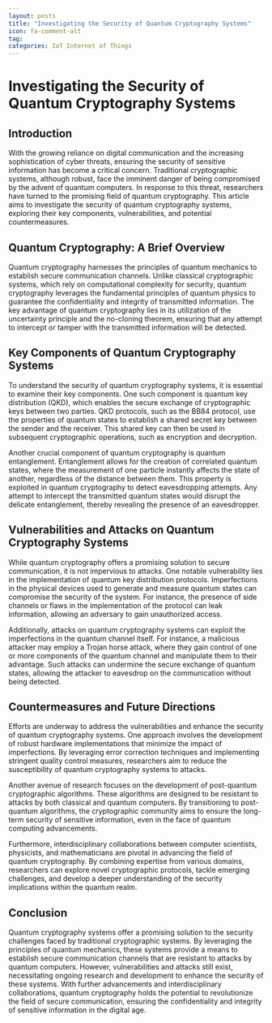 ```yaml
---
layout: posts
title: "Investigating the Security of Quantum Cryptography Systems"
icon: fa-comment-alt
tag:      
categories: IoT Internet of Things
---
```



# Investigating the Security of Quantum Cryptography Systems

## Introduction
With the growing reliance on digital communication and the increasing sophistication of cyber threats, ensuring the security of sensitive information has become a critical concern. Traditional cryptographic systems, although robust, face the imminent danger of being compromised by the advent of quantum computers. In response to this threat, researchers have turned to the promising field of quantum cryptography. This article aims to investigate the security of quantum cryptography systems, exploring their key components, vulnerabilities, and potential countermeasures.

## Quantum Cryptography: A Brief Overview
Quantum cryptography harnesses the principles of quantum mechanics to establish secure communication channels. Unlike classical cryptographic systems, which rely on computational complexity for security, quantum cryptography leverages the fundamental principles of quantum physics to guarantee the confidentiality and integrity of transmitted information. The key advantage of quantum cryptography lies in its utilization of the uncertainty principle and the no-cloning theorem, ensuring that any attempt to intercept or tamper with the transmitted information will be detected.

## Key Components of Quantum Cryptography Systems
To understand the security of quantum cryptography systems, it is essential to examine their key components. One such component is quantum key distribution (QKD), which enables the secure exchange of cryptographic keys between two parties. QKD protocols, such as the BB84 protocol, use the properties of quantum states to establish a shared secret key between the sender and the receiver. This shared key can then be used in subsequent cryptographic operations, such as encryption and decryption.

Another crucial component of quantum cryptography is quantum entanglement. Entanglement allows for the creation of correlated quantum states, where the measurement of one particle instantly affects the state of another, regardless of the distance between them. This property is exploited in quantum cryptography to detect eavesdropping attempts. Any attempt to intercept the transmitted quantum states would disrupt the delicate entanglement, thereby revealing the presence of an eavesdropper.

## Vulnerabilities and Attacks on Quantum Cryptography Systems
While quantum cryptography offers a promising solution to secure communication, it is not impervious to attacks. One notable vulnerability lies in the implementation of quantum key distribution protocols. Imperfections in the physical devices used to generate and measure quantum states can compromise the security of the system. For instance, the presence of side channels or flaws in the implementation of the protocol can leak information, allowing an adversary to gain unauthorized access.

Additionally, attacks on quantum cryptography systems can exploit the imperfections in the quantum channel itself. For instance, a malicious attacker may employ a Trojan horse attack, where they gain control of one or more components of the quantum channel and manipulate them to their advantage. Such attacks can undermine the secure exchange of quantum states, allowing the attacker to eavesdrop on the communication without being detected.

## Countermeasures and Future Directions
Efforts are underway to address the vulnerabilities and enhance the security of quantum cryptography systems. One approach involves the development of robust hardware implementations that minimize the impact of imperfections. By leveraging error correction techniques and implementing stringent quality control measures, researchers aim to reduce the susceptibility of quantum cryptography systems to attacks.

Another avenue of research focuses on the development of post-quantum cryptographic algorithms. These algorithms are designed to be resistant to attacks by both classical and quantum computers. By transitioning to post-quantum algorithms, the cryptographic community aims to ensure the long-term security of sensitive information, even in the face of quantum computing advancements.

Furthermore, interdisciplinary collaborations between computer scientists, physicists, and mathematicians are pivotal in advancing the field of quantum cryptography. By combining expertise from various domains, researchers can explore novel cryptographic protocols, tackle emerging challenges, and develop a deeper understanding of the security implications within the quantum realm.

## Conclusion
Quantum cryptography systems offer a promising solution to the security challenges faced by traditional cryptographic systems. By leveraging the principles of quantum mechanics, these systems provide a means to establish secure communication channels that are resistant to attacks by quantum computers. However, vulnerabilities and attacks still exist, necessitating ongoing research and development to enhance the security of these systems. With further advancements and interdisciplinary collaborations, quantum cryptography holds the potential to revolutionize the field of secure communication, ensuring the confidentiality and integrity of sensitive information in the digital age.